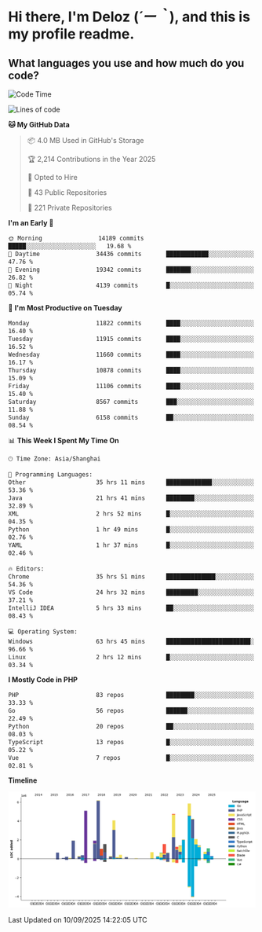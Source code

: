 # **Hi there, I'm Deloz (*´ー｀*), and this is my profile readme.**

## **What languages you use and how much do you code?**

<!--START_SECTION:waka-->
![Code Time](http://img.shields.io/badge/Code%20Time-7%2C420%20hrs%2018%20mins-blue)

![Lines of code](https://img.shields.io/badge/From%20Hello%20World%20I%27ve%20Written-53.3%20million%20lines%20of%20code-blue)

**🐱 My GitHub Data** 

> 📦 4.0 MB Used in GitHub's Storage 
 > 
> 🏆 2,214 Contributions in the Year 2025
 > 
> 💼 Opted to Hire
 > 
> 📜 43 Public Repositories 
 > 
> 🔑 221 Private Repositories 
 > 
**I'm an Early 🐤** 

```text
🌞 Morning                14189 commits       █████░░░░░░░░░░░░░░░░░░░░   19.68 % 
🌆 Daytime                34436 commits       ████████████░░░░░░░░░░░░░   47.76 % 
🌃 Evening                19342 commits       ███████░░░░░░░░░░░░░░░░░░   26.82 % 
🌙 Night                  4139 commits        █░░░░░░░░░░░░░░░░░░░░░░░░   05.74 % 
```
📅 **I'm Most Productive on Tuesday** 

```text
Monday                   11822 commits       ████░░░░░░░░░░░░░░░░░░░░░   16.40 % 
Tuesday                  11915 commits       ████░░░░░░░░░░░░░░░░░░░░░   16.52 % 
Wednesday                11660 commits       ████░░░░░░░░░░░░░░░░░░░░░   16.17 % 
Thursday                 10878 commits       ████░░░░░░░░░░░░░░░░░░░░░   15.09 % 
Friday                   11106 commits       ████░░░░░░░░░░░░░░░░░░░░░   15.40 % 
Saturday                 8567 commits        ███░░░░░░░░░░░░░░░░░░░░░░   11.88 % 
Sunday                   6158 commits        ██░░░░░░░░░░░░░░░░░░░░░░░   08.54 % 
```


📊 **This Week I Spent My Time On** 

```text
🕑︎ Time Zone: Asia/Shanghai

💬 Programming Languages: 
Other                    35 hrs 11 mins      █████████████░░░░░░░░░░░░   53.36 % 
Java                     21 hrs 41 mins      ████████░░░░░░░░░░░░░░░░░   32.89 % 
XML                      2 hrs 52 mins       █░░░░░░░░░░░░░░░░░░░░░░░░   04.35 % 
Python                   1 hr 49 mins        █░░░░░░░░░░░░░░░░░░░░░░░░   02.76 % 
YAML                     1 hr 37 mins        █░░░░░░░░░░░░░░░░░░░░░░░░   02.46 % 

🔥 Editors: 
Chrome                   35 hrs 51 mins      ██████████████░░░░░░░░░░░   54.36 % 
VS Code                  24 hrs 32 mins      █████████░░░░░░░░░░░░░░░░   37.21 % 
IntelliJ IDEA            5 hrs 33 mins       ██░░░░░░░░░░░░░░░░░░░░░░░   08.43 % 

💻 Operating System: 
Windows                  63 hrs 45 mins      ████████████████████████░   96.66 % 
Linux                    2 hrs 12 mins       █░░░░░░░░░░░░░░░░░░░░░░░░   03.34 % 
```

**I Mostly Code in PHP** 

```text
PHP                      83 repos            ████████░░░░░░░░░░░░░░░░░   33.33 % 
Go                       56 repos            ██████░░░░░░░░░░░░░░░░░░░   22.49 % 
Python                   20 repos            ██░░░░░░░░░░░░░░░░░░░░░░░   08.03 % 
TypeScript               13 repos            █░░░░░░░░░░░░░░░░░░░░░░░░   05.22 % 
Vue                      7 repos             █░░░░░░░░░░░░░░░░░░░░░░░░   02.81 % 
```



**Timeline**

![Lines of Code chart](https://raw.githubusercontent.com/deloz/deloz/main/assets/bar_graph.png)


 Last Updated on 10/09/2025 14:22:05 UTC
<!--END_SECTION:waka-->
